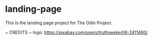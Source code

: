 # landing-page

This is the landing page project for The Odin Project.

~ CREDITS ~
logo: https://pixabay.com/users/truthseeker08-2411480/